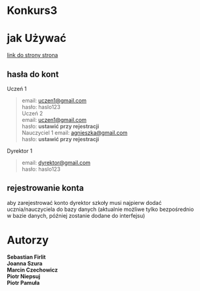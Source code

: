 # Konkurs3

# jak Używać
[link do strony strona](https://dziennik.hlandia.pl/)

## hasła do kont
Uczeń 1<br>
> email: uczen1@gmail.com<br>
> hasło: haslo123<br>
Uczeń 2<br>
> email: uczen1@gmail.com<br>
> hasło: **ustawić przy rejestracji**<br>
Nauczyciel 1
>email: agnieszka@gmail.com<br>
> hasło: **ustawić przy rejestracji**<br>

Dyrektor 1<br>
> email: dyrektor@gmail.com<br>
> hasło: haslo123<br>

## rejestrowanie konta
aby zarejestrować konto dyrektor szkoły musi najpierw dodać ucznia/nauczyciela do bazy danych (aktualnie możliwe tylko bezpośrednio w bazie danych, później zostanie dodane do interfejsu)

# Autorzy<br>
**Sebastian Firlit**<br>
**Joanna Szura**<br>
**Marcin Czechowicz**<br>
**Piotr Niepsuj**<br>
**Piotr Pamuła**<br>
<!-- - [Podział pracy](##Podział-pracy)<br>
- [pomysły](##pomysły)

Jakieś informacje<br>
ciąg dalszy informacji

---
## **Podział pracy**
**Seba** - html, css    
**Asia**    
**Marcin**  
**Piter Dont break** - ☑ dane kontaktowe do nauczycieli, szczęśliwy numerek, informacje o szkole, oceny, frekfencja   
**Piotr Pamuła** javascript

## **pomysły**
### strona nauczycieli
> - wpisywanie ocen
> - wpisywanie uwag
> - pokazywanie zastępstw i zajęć dodatkowy (zawartych w jego planie lekcji)
> - informacje o szkole
> - wiadomości
> - wpisywanie obecności
> - wpisywanie dni wolnych
> - wpisywanie tematów lekcji i zadania domowego
> - wpisywanie sprawdzianów
### strona ogólna
> - Plan lekcji z linkami do e-lekcji wprowadzanymi przez nauczyciela (na zasadzie teams)
> - Zakładka wycieczki
> - odliczanie do końca roku
> - najbliższe dni wolne
> - najbliższe sprawdziany/zadania domowe
> - lista książek wymaganych do przedmiotu
> - plan lekcji ( w tym zajęcia dodatkowe)
> - frekfencja
> - oceny 
> - uwagi 
> - zastępstwa
> - informacje o szkole
> - wiadomości
> - szczęśliwy numerek
> - ☑ Dane kontaktowe do nauczycieli (emaile i nr telefonów) i do sekretariatu -->

